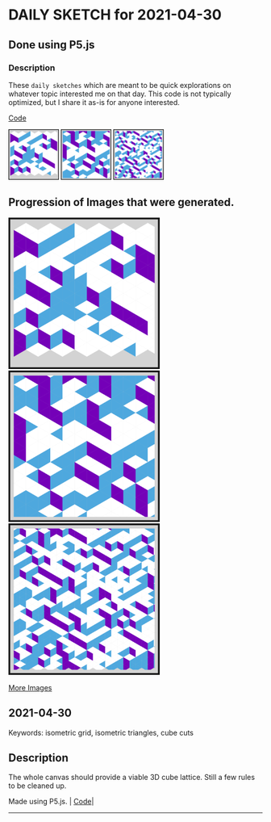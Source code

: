 # DAILY SKETCH for 2021-04-30

## Done using P5.js

### Description

These `daily sketches` which are meant to be quick explorations     on whatever topic interested me on that day. This code is not typically optimized, but I share it as-is     for anyone interested.

[Code](2021-04-30) 

<img src = 'images/keep_2021-04-30-08-44-51.png' width = '100'> <img src = 'images/keep_2021-05-01-19-00-03.png' width = '100'> <img src = 'images/keep_2021-05-01-19-00-32.png' width = '100'> 

## Progression of Images that were generated.

<img src = 'images/keep_2021-04-30-08-44-51.png' width = '300'> 
<img src = 'images/keep_2021-05-01-19-00-03.png' width = '300'> 
<img src = 'images/keep_2021-05-01-19-00-32.png' width = '300'> 


[More Images](2021-04-30/images) 

## 2021-04-30
Keywords: isometric grid, isometric triangles, cube cuts 

## Description 

 The whole canvas should provide a viable 3D cube lattice. Still a few rules to be cleaned up.
 

Made using P5.js. | [Code](2021/2021-04-30/)| 

-----

